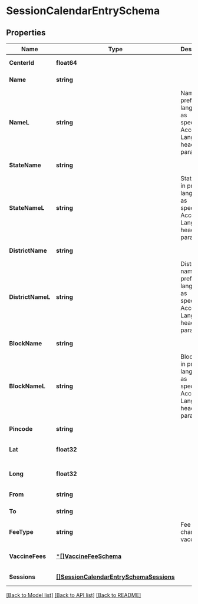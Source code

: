 # SessionCalendarEntrySchema

## Properties
Name | Type | Description | Notes
------------ | ------------- | ------------- | -------------
**CenterId** | **float64** |  | [default to null]
**Name** | **string** |  | [default to null]
**NameL** | **string** | Name in preferred language as specified in Accept-Language header parameter. | [optional] [default to null]
**StateName** | **string** |  | [default to null]
**StateNameL** | **string** | State name in preferred language as specified in Accept-Language header parameter. | [optional] [default to null]
**DistrictName** | **string** |  | [default to null]
**DistrictNameL** | **string** | District name in preferred language as specified in Accept-Language header parameter. | [optional] [default to null]
**BlockName** | **string** |  | [default to null]
**BlockNameL** | **string** | Block name in preferred language as specified in Accept-Language header parameter. | [optional] [default to null]
**Pincode** | **string** |  | [default to null]
**Lat** | **float32** |  | [optional] [default to null]
**Long** | **float32** |  | [optional] [default to null]
**From** | **string** |  | [default to null]
**To** | **string** |  | [default to null]
**FeeType** | **string** | Fee charged for vaccination | [default to null]
**VaccineFees** | [***[]VaccineFeeSchema**](array.md) |  | [optional] [default to null]
**Sessions** | [**[]SessionCalendarEntrySchemaSessions**](SessionCalendarEntrySchema_sessions.md) |  | [default to null]

[[Back to Model list]](../README.md#documentation-for-models) [[Back to API list]](../README.md#documentation-for-api-endpoints) [[Back to README]](../README.md)

